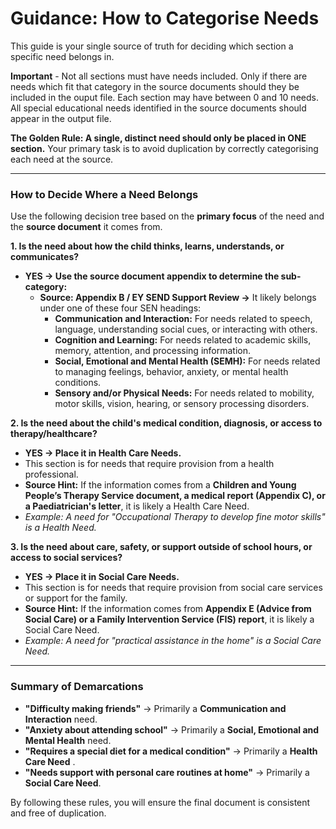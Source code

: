 # Guidance: How to Categorise Needs

This guide is your single source of truth for deciding which section a specific need belongs in. 

**Important** - Not all sections must have needs included. Only if there are needs which fit that category in the source documents should they be included in the ouput file. Each section may have between 0 and 10 needs. All special educational needs identified in the source documents should appear in the output file.

**The Golden Rule: A single, distinct need should only be placed in ONE section.** Your primary task is to avoid duplication by correctly categorising each need at the source.

---

### How to Decide Where a Need Belongs

Use the following decision tree based on the **primary focus** of the need and the **source document** it comes from.

**1. Is the need about how the child thinks, learns, understands, or communicates?**
   *   **YES -> Use the source document appendix to determine the sub-category:**
        *   **Source: Appendix B / EY SEND Support Review ->** It likely belongs under one of these four SEN headings:
            *   **Communication and Interaction:** For needs related to speech, language, understanding social cues, or interacting with others.
            *   **Cognition and Learning:** For needs related to academic skills, memory, attention, and processing information.
            *   **Social, Emotional and Mental Health (SEMH):** For needs related to managing feelings, behavior, anxiety, or mental health conditions.
            *   **Sensory and/or Physical Needs:** For needs related to mobility, motor skills, vision, hearing, or sensory processing disorders.

**2. Is the need about the child's medical condition, diagnosis, or access to therapy/healthcare?**
   *   **YES -> Place it in Health Care Needs.**
   *   This section is for needs that require provision from a health professional.
   *   **Source Hint:** If the information comes from a **Children and Young People’s Therapy Service document, a medical report (Appendix C), or a Paediatrician's letter**, it is likely a Health Care Need.
   *   *Example: A need for "Occupational Therapy to develop fine motor skills" is a Health Need.*

**3. Is the need about care, safety, or support outside of school hours, or access to social services?**
   *   **YES -> Place it in Social Care Needs.**
   *   This section is for needs that require provision from social care services or support for the family.
   *   **Source Hint:** If the information comes from **Appendix E (Advice from Social Care) or a Family Intervention Service (FIS) report**, it is likely a Social Care Need.
   *   *Example: A need for "practical assistance in the home" is a Social Care Need.*

---
### Summary of Demarcations

*   **"Difficulty making friends"** -> Primarily a **Communication and Interaction** need.
*   **"Anxiety about attending school"** -> Primarily a **Social, Emotional and Mental Health** need.
*   **"Requires a special diet for a medical condition"** -> Primarily a **Health Care Need** .
*   **"Needs support with personal care routines at home"** -> Primarily a **Social Care Need**.

By following these rules, you will ensure the final document is consistent and free of duplication.